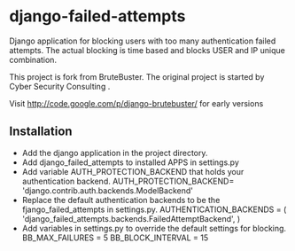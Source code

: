 # django-failed-attempts

Django application for blocking users with too many authentication failed attempts. The actual blocking is time based and blocks USER and IP unique combination. 

This project is fork from BruteBuster. The original project is started by Cyber Security Consulting .

Visit http://code.google.com/p/django-brutebuster/ for early versions

## Installation

* Add the django application in the project directory.
* Add django_failed_attempts to installed APPS in settings.py
* Add variable AUTH_PROTECTION_BACKEND that holds your authentication backend.
AUTH_PROTECTION_BACKEND= 'django.contrib.auth.backends.ModelBackend'
* Replace the default authentication backends to be the fjango_failed_attempts in settings.py. 
AUTHENTICATION_BACKENDS = (
	'django_failed_attempts.backends.FailedAttemptBackend',
)
* Add variables in settings.py to override the default settings for blocking.
BB_MAX_FAILURES = 5
BB_BLOCK_INTERVAL = 15
